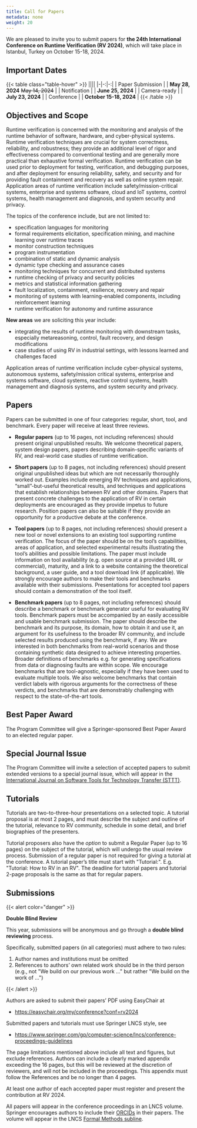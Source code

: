 ```yaml
---
title: Call for Papers
metadata: none
weight: 20
---
```


We are pleased to invite you to submit papers for **the 24th International Conference on Runtime Verification (RV 2024)**, which will take place in Istanbul, Turkey on October 15-18, 2024.

## Important Dates

{{< table class="table-hover" >}}
||||
|-|-:|-:|
| Paper Submission | | **May 28, 2024** ~~May 14, 2024~~  |
| Notification     | | **June 25, 2024**       |
| Camera-ready     | | **July 23, 2024**       |
| Conference       | | **October 15-18, 2024** |
{{< /table >}}

## Objectives and Scope

Runtime verification is concerned with the monitoring and analysis of the runtime behavior of software, hardware, and cyber-physical systems. Runtime verification techniques are crucial for system correctness, reliability, and robustness; they provide an additional level of rigor and effectiveness compared to conventional testing and are generally more practical than exhaustive formal verification. Runtime verification can be used prior to deployment for testing, verification, and debugging purposes, and after deployment for ensuring reliability, safety, and security and for providing fault containment and recovery as well as online system repair. Application areas of runtime verification include safety/mission-critical systems, enterprise and systems software, cloud and IoT systems, control systems, health management and diagnosis, and system security and privacy.

The topics of the conference include, but are not limited to:
- specification languages for monitoring
- formal requirements elicitation, specification mining, and machine learning over runtime traces
- monitor construction techniques
- program instrumentation
- combination of static and dynamic analysis
- dynamic type checking and assurance cases
- monitoring techniques for concurrent and distributed systems
- runtime checking of privacy and security policies
- metrics and statistical information gathering
- fault localization, containment, resilience, recovery and repair
- monitoring of systems with learning-enabled components, including reinforcement learning
- runtime verification for autonomy and runtime assurance

**New areas** we are soliciting this year include:
- integrating the results of runtime monitoring with downstream tasks, especially metareasoning, control, fault recovery, and design modifications 
- case studies of using RV in industrial settings, with lessons learned and challenges faced 

Application areas of runtime verification include cyber-physical systems, autonomous systems, safety/mission critical systems, enterprise and systems software, cloud systems, reactive control systems, health management and diagnosis systems, and system security and privacy.

## Papers

Papers can be submitted in one of four categories: regular, short, tool, and benchmark. Every paper will receive at least three reviews.

- **Regular papers** (up to 16 pages, not including references) should present original unpublished results. We welcome theoretical papers, system design papers, papers describing domain-specific variants of RV, and real-world case studies of runtime verification.

- **Short papers** (up to 8 pages, not including references) should present original unpublished ideas but which are not necessarily thoroughly worked out. Examples include emerging RV techniques and applications, “small”-but-useful theoretical results, and techniques and applications that establish relationships between RV and other domains. Papers that present concrete challenges to the application of RV in certain deployments are encouraged as they provide impetus to future research. Position papers can also be suitable if they provide an opportunity for a productive debate at the conference.

- **Tool papers** (up to 8 pages, not including references) should present a new tool or novel extensions to an existing tool supporting runtime verification. The focus of the paper should be on the tool’s capabilities, areas of application, and selected experimental results illustrating the tool’s abilities and possible limitations. The paper must include information on tool availability (e.g. open source at a provided URL or commercial), maturity, and a link to a website containing the theoretical background, a user guide, and a tool download link (if applicable). We strongly encourage authors to make their tools and benchmarks available with their submissions. Presentations for accepted tool papers should contain a demonstration of the tool itself. 

- **Benchmark papers** (up to 8 pages, not including references) should describe a benchmark or benchmark generator useful for evaluating RV tools. Benchmark papers must be accompanied by an easily accessible and usable benchmark submission. The paper should describe the benchmark and its purpose, its domain, how to obtain it and use it, an argument for its usefulness to the broader RV community, and include selected results produced using the benchmark, if any. We are interested in both benchmarks from real-world scenarios and those containing synthetic data designed to achieve interesting properties. Broader definitions of benchmarks e.g. for generating specifications from data or diagnosing faults are within scope. We encourage benchmarks that are tool-agnostic, especially if they have been used to evaluate multiple tools. We also welcome benchmarks that contain verdict labels with rigorous arguments for the correctness of these verdicts, and benchmarks that are demonstrably challenging with respect to the state-of-the-art tools. 

## Best Paper Award

The Program Committee will give a Springer-sponsored Best Paper Award to an elected regular paper.

## Special Journal Issue

The Program Committee will invite a selection of accepted papers to submit extended versions to a special journal issue, which will appear in the [International Journal on Software Tools for Technology Transfer (STTT)](https://link.springer.com/journal/10009).

## Tutorials 

Tutorials are two-to-three-hour presentations on a selected topic. A tutorial proposal is at most 2 pages, and must describe the subject and outline of the tutorial, relevance to RV community, schedule in some detail, and brief biographies of the presenters. 

Tutorial proposers also have the _option_ to submit a Regular Paper (up to 16 pages) on the subject of the tutorial, which will undergo the usual review process. Submission of a regular paper is not required for giving a tutorial at the conference. A tutorial paper’s title must start with "Tutorial:". E.g. "Tutorial: How to RV in an RV".
The deadline for tutorial papers and tutorial 2-page proposals is the same as that for regular papers. 


## Submissions

{{< alert color="danger" >}}

**Double Blind Review**

This year, submissions will be anonymous and go through a **double blind reviewing** process.

Specifically, submitted papers (in all categories) must adhere to two rules: 
1. Author names and institutions must be omitted
2. References to authors’ own related work should be in the third person (e.g., not "We build on our previous work ..." but rather "We build on the work of ...")

{{< /alert >}}


Authors are asked to submit their papers’ PDF using EasyChair at 
- https://easychair.org/my/conference?conf=rv2024 

Submitted papers and tutorials must use Springer LNCS style, see 
- https://www.springer.com/gp/computer-science/lncs/conference-proceedings-guidelines  

The page limitations mentioned above include all text and figures, but exclude references. Authors can include a clearly marked appendix exceeding the 16 pages, but this will be reviewed at the discretion of reviewers, and will not be included in the proceedings. This appendix must follow the References and be no longer than 4 pages.

At least one author of each accepted paper must register and present the contribution at RV 2024.

All papers will appear in the conference proceedings in an LNCS volume. Springer encourages authors to include their [ORCIDs](https://www.springer.com/gp/authors-editors/orcid) in their papers. The volume will appear in the LNCS [Formal Methods subline](https://www.springer.com/gp/computer-science/lncs/societies-and-lncs/formal-methods-/10627874).

